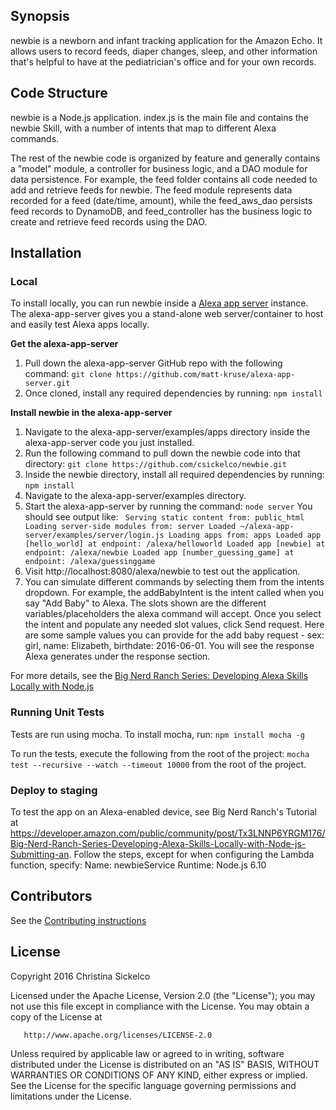 ## Synopsis

newbie is a newborn and infant tracking application for the Amazon Echo. It allows users to record feeds, diaper changes, sleep, and other information that's helpful to have at the pediatrician's office and for your own records.

## Code Structure

newbie is a Node.js application. index.js is the main file and contains the newbie Skill, with a number of intents that map to different Alexa commands. 

The rest of the newbie code is organized by feature and generally contains a "model" module, a controller for business logic, and a DAO module for data persistence. For example, the feed folder contains all code needed to add and retrieve feeds for newbie. The feed module represents data recorded for a feed (date/time, amount), while the feed_aws_dao persists feed records to DynamoDB, and feed_controller has the business logic to create and retrieve feed records using the DAO.

## Installation

### Local 

To install locally, you can run newbie inside a [Alexa app server](https://www.npmjs.com/package/alexa-app-server) instance. The alexa-app-server gives you a stand-alone web server/container to host and easily test Alexa apps locally.

**Get the alexa-app-server**

1. Pull down the alexa-app-server GitHub repo with the following command: ```git clone https://github.com/matt-kruse/alexa-app-server.git ``` 
2. Once cloned, install any required dependencies by running: ```npm install```

**Install newbie in the alexa-app-server**

1. Navigate to the alexa-app-server/examples/apps directory inside the alexa-app-server code you just installed.
2. Run the following command to pull down the newbie code into that directory: ```git clone https://github.com/csickelco/newbie.git``` 
3. Inside the newbie directory, install all required dependencies by running: ```npm install``` 
4. Navigate to the alexa-app-server/examples directory.
5. Start the alexa-app-server by running the command: ```node server```
You should see output like: ```
Serving static content from: public_html
Loading server-side modules from: server
   Loaded ~/alexa-app-server/examples/server/login.js
Loading apps from: apps
   Loaded app [hello_world] at endpoint: /alexa/helloworld
   Loaded app [newbie] at endpoint: /alexa/newbie
   Loaded app [number_guessing_game] at endpoint: /alexa/guessinggame```
6. Visit http://localhost:8080/alexa/newbie to test out the application. 
7. You can simulate different commands by selecting them from the intents dropdown. For example, the
addBabyIntent is the intent called when you say "Add Baby" to Alexa. The slots shown are the different
variables/placeholders the alexa command will accept. Once you select the intent and populate any
needed slot values, click Send request. Here are some sample values you can provide for the add baby request - sex: girl, name: Elizabeth, birthdate: 2016-06-01. You will see the response Alexa generates under the response section.

For more details, see the [Big Nerd Ranch Series: Developing Alexa Skills Locally with Node.js](https://developer.amazon.com/public/community/post/Tx1BIPOTYRL82PV/Big-Nerd-Ranch-Series-Developing-Alexa-Skills-Locally-with-Node-js-Implementing)

### Running Unit Tests
Tests are run using mocha. To install mocha, run:
```npm install mocha -g```

To run the tests, execute the following from the root of the project:
```mocha test --recursive --watch --timeout 10000``` from the root of the project. 

### Deploy to staging

To test the app on an Alexa-enabled device, see Big Nerd Ranch's Tutorial at https://developer.amazon.com/public/community/post/Tx3LNNP6YRGM176/Big-Nerd-Ranch-Series-Developing-Alexa-Skills-Locally-with-Node-js-Submitting-an. Follow the steps, except for when configuring the Lambda function, specify:
Name: newbieService
Runtime: Node.js 6.10

## Contributors

See the [Contributing instructions](CONTRIBUTING.md)

## License

Copyright 2016 Christina Sickelco

   Licensed under the Apache License, Version 2.0 (the "License");
   you may not use this file except in compliance with the License.
   You may obtain a copy of the License at

       http://www.apache.org/licenses/LICENSE-2.0

   Unless required by applicable law or agreed to in writing, software
   distributed under the License is distributed on an "AS IS" BASIS,
   WITHOUT WARRANTIES OR CONDITIONS OF ANY KIND, either express or implied.
   See the License for the specific language governing permissions and
   limitations under the License.
